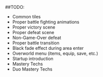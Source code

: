 ##TODO:

- Common tiles
- Proper battle fighting animations
- Proper victory scene
- Proper defeat scene
- Non-Game-Over defeat 
- Proper battle transition
- Black fade effect during area enter
- Overworld menu (items, equip, save, etc.)
- Startup introduction
- Mastery Techs
- Duo Mastery Techs
